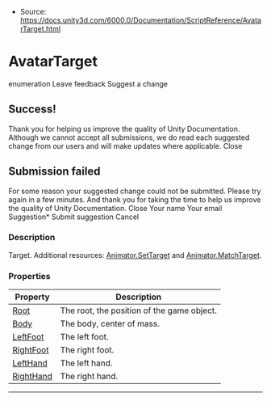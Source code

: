 * Source: https://docs.unity3d.com/6000.0/Documentation/ScriptReference/AvatarTarget.html

# AvatarTarget
enumeration
Leave feedback
Suggest a change
## Success!
Thank you for helping us improve the quality of Unity Documentation. Although we cannot accept all submissions, we do read each suggested change from our users and will make updates where applicable.
Close
## Submission failed
For some reason your suggested change could not be submitted. Please <a>try again</a> in a few minutes. And thank you for taking the time to help us improve the quality of Unity Documentation.
Close
Your name Your email Suggestion* Submit suggestion
Cancel
### Description
Target.
Additional resources: [Animator.SetTarget](https://docs.unity3d.com/6000.0/Documentation/ScriptReference/Animator.SetTarget.html) and [Animator.MatchTarget](https://docs.unity3d.com/6000.0/Documentation/ScriptReference/Animator.MatchTarget.html).
### Properties
Property | Description  
---|---  
[Root](https://docs.unity3d.com/6000.0/Documentation/ScriptReference/AvatarTarget.Root.html) | The root, the position of the game object.  
[Body](https://docs.unity3d.com/6000.0/Documentation/ScriptReference/AvatarTarget.Body.html) | The body, center of mass.  
[LeftFoot](https://docs.unity3d.com/6000.0/Documentation/ScriptReference/AvatarTarget.LeftFoot.html) | The left foot.  
[RightFoot](https://docs.unity3d.com/6000.0/Documentation/ScriptReference/AvatarTarget.RightFoot.html) | The right foot.  
[LeftHand](https://docs.unity3d.com/6000.0/Documentation/ScriptReference/AvatarTarget.LeftHand.html) | The left hand.  
[RightHand](https://docs.unity3d.com/6000.0/Documentation/ScriptReference/AvatarTarget.RightHand.html) | The right hand.  
* * *
